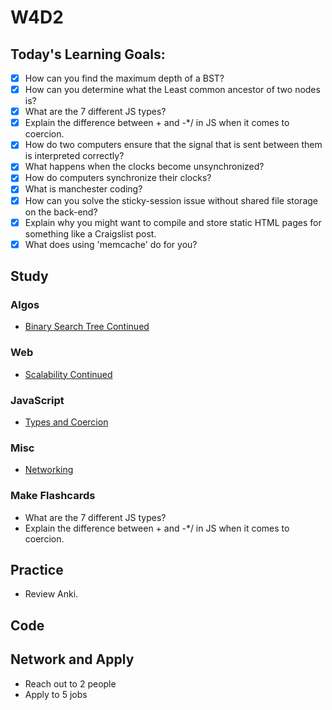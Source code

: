 # W4D2

## Today's Learning Goals:

- [x] How can you find the maximum depth of a BST?
- [x] How can you determine what the Least common ancestor of two nodes is?
- [x] What are the 7 different JS types? 
- [x] Explain the difference between + and -*/ in JS when it comes to coercion.
- [x] How do two computers ensure that the signal that is sent between them is interpreted correctly?
- [x] What happens when the clocks become unsynchronized?
- [x] How do computers synchronize their clocks?
- [x] What is manchester coding?
- [x] How can you solve the sticky-session issue without shared file storage on the back-end?
- [x] Explain why you might want to compile and store static HTML pages for something like a Craigslist post.
- [x] What does using 'memcache' do for you?

## Study

### Algos

* [Binary Search Tree Continued](https://www.youtube.com/watch?v=9Jry5-82I68&t=)

### Web

* [Scalability Continued](https://www.youtube.com/watch?v=-W9F__D3oY4&t)

### JavaScript

* [Types and Coercion](https://medium.freecodecamp.org/the-definitive-javascript-handbook-for-a-developer-interview-44ffc6aeb54e)

### Misc

* [Networking](https://www.youtube.com/playlist?list=PLowKtXNTBypH19whXTVoG3oKSuOcw_XeW)

### Make Flashcards

* What are the 7 different JS types?
* Explain the difference between + and -\*/ in JS when it comes to coercion.

## Practice

* Review Anki.

## Code

## Network and Apply

* Reach out to 2 people
* Apply to 5 jobs
